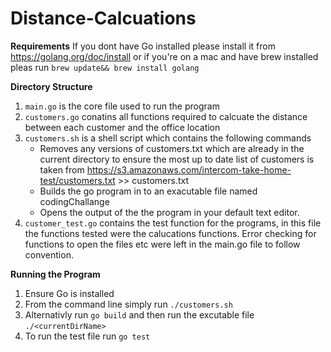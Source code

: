 # Distance-Calcuations

**Requirements**
If you dont have Go installed please install it from https://golang.org/doc/install or if you're on a mac and have brew installed pleas run `brew update&& brew install golang`

**Directory Structure**
1. `main.go` is the core file used to run the program 
2. `customers.go` conatins all functions required to calcuate the distance between each customer and the office location 
3. `customers.sh` is a shell script which contains the following commands 
    * Removes any versions of customers.txt which are already in the current directory to ensure the most up to date list of customers is taken from  https://s3.amazonaws.com/intercom-take-home-test/customers.txt >> customers.txt
    * Builds the go program in to an exacutable file named codingChallange
    * Opens the output of the the program in your default text editor. 
4. `customer_test.go` contains the test function for the programs, in this file the functions tested were the calucations functions. Error checking for functions to open the files etc were left in the main.go file to follow convention. 

**Running the Program**
1. Ensure Go is installed 
2. From the command line simply run `./customers.sh` 
3. Alternativly run `go build` and then run the excutable file `./<currentDirName>`
4. To run the test file run `go test`

